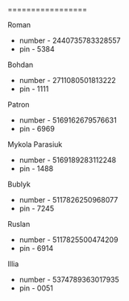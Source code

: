 =================

Roman
 + number - 2440735783328557 
 + pin - 5384 

Bohdan
 + number - 2711080501813222 
 + pin - 1111

Patron
+ number - 5169162679576631
+ pin - 6969 

Mykola Parasiuk
+ number - 5169189283112248
+ pin - 1488

Bublyk
+ number - 5117826250968077
+ pin - 7245

Ruslan
+ number - 5117825500474209
+ pin - 6914

Illia
+ number - 5374789363017935
+ pin - 0051
